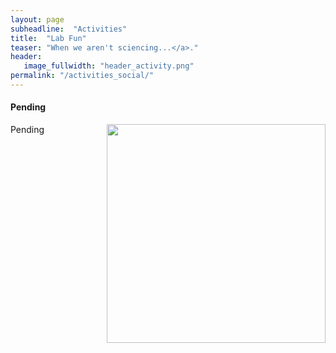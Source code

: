 ```yaml
---
layout: page
subheadline:  "Activities"
title:  "Lab Fun"
teaser: "When we aren't sciencing...</a>."
header:
   image_fullwidth: "header_activity.png"
permalink: "/activities_social/"
---
```


<head>
  <base href="https://ShiuLab.github.io/images/social/">
</head>


#### Pending

<img src="AmongUs.png" width="350" align="right">Pending

